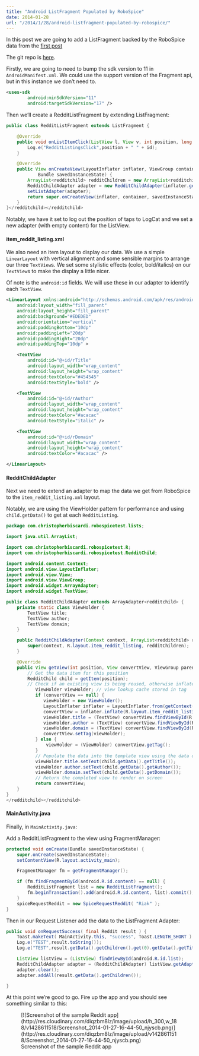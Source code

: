 ```yaml
---
title: "Android ListFragment Populated by RoboSpice"
date: 2014-01-28
url: "/2014/1/28/android-listfragment-populated-by-robospice/"
---
```


In this post we are going to add a ListFragment backed by the RoboSpice data
from the [first
post](http://www.christopherbiscardi.com/2014/01/27/android-robospice-with-googlehttpclient/)

The git repo is
[here](https://github.com/ChristopherBiscardi/robospice-googlehttpclient-example/tree/8f64ab7d761d095737811018624b0da31b6e4b7b).

Firstly, we are going to need to bump the sdk version to 11 in
`AndroidManifest.xml`. We could use the support version of the Fragment api, but
in this instance we don’t need to.

```xml
<uses-sdk
        android:minSdkVersion="11"
        android:targetSdkVersion="17" />
```

Then we’ll create a RedditListFragment by extending ListFragment:

```java
public class RedditListFragment extends ListFragment {

    @Override
    public void onListItemClick(ListView l, View v, int position, long id) {
        Log.e("RedditListingsClick",position + " " + id);
    }

    @Override
    public View onCreateView(LayoutInflater inflater, ViewGroup container,
            Bundle savedInstanceState) {
        ArrayList<redditchild> redditChildren = new ArrayList<redditchild>();
        RedditChildAdapter adapter = new RedditChildAdapter(inflater.getContext(), redditChildren);
        setListAdapter(adapter);
        return super.onCreateView(inflater, container, savedInstanceState);
    }
}</redditchild></redditchild>
```

Notably, we have it set to log out the position of taps to LogCat and we set a
new adapter (with empty content) for the ListView.

#### item_reddit_listing.xml

We also need an item layout to display our data. We use a simple `LinearLayout`
with vertical alignment and some sensible margins to arrange our three
`TextView`s. We set some stylistic effects (color, bold/italics) on our
`TextView`s to make the display a little nicer.

Of note is the `android:id` fields. We will use these in our adapter to identify
each `TextView`.

```xml
<LinearLayout xmlns:android="http://schemas.android.com/apk/res/android"
    android:layout_width="fill_parent"
    android:layout_height="fill_parent"
    android:background="#EDEDED"
    android:orientation="vertical"
    android:paddingBottom="10dp"
    android:paddingLeft="20dp"
    android:paddingRight="20dp"
    android:paddingTop="10dp" >

    <TextView
        android:id="@+id/rTitle"
        android:layout_width="wrap_content"
        android:layout_height="wrap_content"
        android:textColor="#454545"
        android:textStyle="bold" />

    <TextView
        android:id="@+id/rAuthor"
        android:layout_width="wrap_content"
        android:layout_height="wrap_content"
        android:textColor="#acacac"
        android:textStyle="italic" />

    <TextView
        android:id="@+id/rDomain"
        android:layout_width="wrap_content"
        android:layout_height="wrap_content"
        android:textColor="#acacac" />

</LinearLayout>
```

#### RedditChildAdapter

Next we need to extend an adapter to map the data we get from RoboSpice to the
`item_reddit_listing.xml` layout.

Notably, we are using the ViewHolder pattern for performance and using
`child.getData()` to get at each `RedditListing`.

```java
package com.christopherbiscardi.robospicetest.lists;

import java.util.ArrayList;

import com.christopherbiscardi.robospicetest.R;
import com.christopherbiscardi.robospicetest.RedditChild;

import android.content.Context;
import android.view.LayoutInflater;
import android.view.View;
import android.view.ViewGroup;
import android.widget.ArrayAdapter;
import android.widget.TextView;

public class RedditChildAdapter extends ArrayAdapter<redditchild> {
    private static class ViewHolder {
        TextView title;
        TextView author;
        TextView domain;
    }

    public RedditChildAdapter(Context context, ArrayList<redditchild> redditChildren) {
        super(context, R.layout.item_reddit_listing, redditChildren);
    }

    @Override
    public View getView(int position, View convertView, ViewGroup parent) {
        // Get the data item for this position
        RedditChild child = getItem(position);
        // Check if an existing view is being reused, otherwise inflate the view
           ViewHolder viewHolder; // view lookup cache stored in tag
           if (convertView == null) {
              viewHolder = new ViewHolder();
              LayoutInflater inflater = LayoutInflater.from(getContext());
              convertView = inflater.inflate(R.layout.item_reddit_listing, null);
              viewHolder.title = (TextView) convertView.findViewById(R.id.rTitle);
              viewHolder.author = (TextView) convertView.findViewById(R.id.rAuthor);
              viewHolder.domain = (TextView) convertView.findViewById(R.id.rDomain);
              convertView.setTag(viewHolder);
           } else {
               viewHolder = (ViewHolder) convertView.getTag();
           }
           // Populate the data into the template view using the data object
           viewHolder.title.setText(child.getData().getTitle());
           viewHolder.author.setText(child.getData().getAuthor());
           viewHolder.domain.setText(child.getData().getDomain());
           // Return the completed view to render on screen
           return convertView;
    }
}
</redditchild></redditchild>
```

#### MainActivity.java

Finally, in `MainActivity.java`:

Add a RedditListFragment to the view using FragmentManager:

```java
protected void onCreate(Bundle savedInstanceState) {
    super.onCreate(savedInstanceState);
    setContentView(R.layout.activity_main);

    FragmentManager fm = getFragmentManager();

    if (fm.findFragmentById(android.R.id.content) == null) {
        RedditListFragment list = new RedditListFragment();
        fm.beginTransaction().add(android.R.id.content, list).commit();
    }
    spiceRequestReddit = new SpiceRequestReddit( "Riak" );
}
```

Then in our Request Listener add the data to the ListFragment Adapter:

```java
public void onRequestSuccess( final Reddit result ) {
    Toast.makeText( MainActivity.this, "success", Toast.LENGTH_SHORT ).show();
    Log.e("TEST",result.toString());
    Log.e("TEST",result.getData().getChildren().get(0).getData().getTitle());

    ListView listView = (ListView) findViewById(android.R.id.list);
    RedditChildAdapter adapter = (RedditChildAdapter) listView.getAdapter();
    adapter.clear();
    adapter.addAll(result.getData().getChildren());

}
```

At this point we’re good to go. Fire up the app and you should see something
similar to this:

<figure id="attachment_448" style={{width: "187px"}}>[![Screenshot of the sample Reddit app](http://res.cloudinary.com/diqzbm8lz/image/upload/h_300,w_188/v1428611518/Screenshot_2014-01-27-16-44-50_njyscb.png)](http://res.cloudinary.com/diqzbm8lz/image/upload/v1428611518/Screenshot_2014-01-27-16-44-50_njyscb.png)<figcaption class="wp-caption-text">Screenshot of the sample Reddit app</figcaption></figure>
